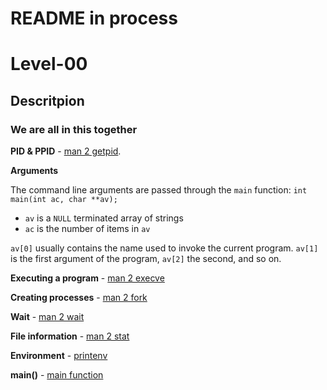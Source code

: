 # README in process

# Level-00

## Descritpion

### We are all in this together

**PID & PPID** -  [man 2 getpid](https://man7.org/linux/man-pages/man2/getpid.2.html).

**Arguments**

The command line arguments are passed through the ``main`` function: ``int main(int ac, char **av);``

- ``av`` is a ``NULL`` terminated array of strings
- ``ac`` is the number of items in ``av``

``av[0]`` usually contains the name used to invoke the current program. ``av[1]`` is the first argument of the program, ``av[2]`` the second, and so on.

**Executing a program**  - [man 2 execve](https://man7.org/linux/man-pages/man2/execve.2.html)

**Creating processes** - [man 2 fork](https://man7.org/linux/man-pages/man2/fork.2.html)

**Wait** - [man 2 wait](https://man7.org/linux/man-pages/man2/wait.2.html)

**File information** - [man 2 stat](https://man7.org/linux/man-pages/man2/lstat.2.html)

**Environment** - [printenv](https://man7.org/linux/man-pages/man1/printenv.1.html)

**main()** - [main function](https://en.cppreference.com/w/c/language/main_function)
 
